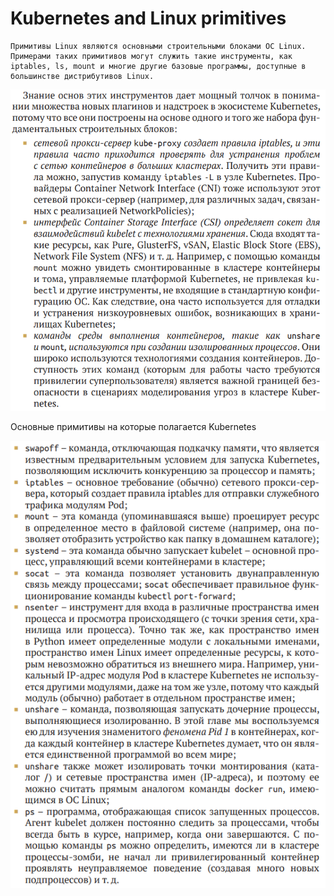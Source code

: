 # Kubernetes and Linux primitives

    Примитивы Linux являются основными строительными блоками ОС Linux. Примерами таких примитивов могут служить такие инструменты, как iptables, ls, mount и многие другие базовые программы, доступные в большинстве дистрибутивов Linux. 

![Alt text](image-5.png)

Основные примитивы на которые полагается Kubernetes

![Alt text](image-6.png)